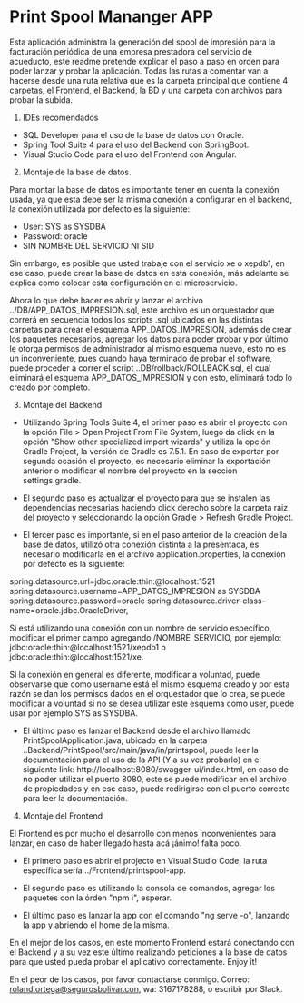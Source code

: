 # Print Spool Mananger APP

Esta aplicación administra la generación del spool de impresión para la facturación periódica de una empresa prestadora del servicio de acueducto, este readme pretende explicar el paso a paso en orden para poder lanzar y probar la aplicación. Todas las rutas a comentar van a hacerse desde una ruta relativa que es la carpeta principal que contiene 4 carpetas, el Frontend, el Backend, la BD y una carpeta con archivos para probar la subida.

1. IDEs recomendados 

- SQL Developer para el uso de la base de datos con Oracle.
- Spring Tool Suite 4 para el uso del Backend con SpringBoot.
- Visual Studio Code para el uso del Frontend con Angular.

2. Montaje de la base de datos.

Para montar la base de datos es importante tener en cuenta la conexión usada, ya que esta debe ser la misma conexión a configurar en el backend, la conexión utilizada por defecto es la siguiente:

- User: SYS as SYSDBA
- Password: oracle
- SIN NOMBRE DEL SERVICIO NI SID

Sin embargo, es posible que usted trabaje con el servicio xe o xepdb1, en ese caso, puede crear la base de datos en esta conexión, más adelante se explica como colocar esta configuración en el microservicio. 

Ahora lo que debe hacer es abrir y lanzar el archivo ../DB/APP_DATOS_IMPRESION.sql, este archivo es un orquestador que correrá en secuencia todos los scripts .sql ubicados en las distintas carpetas para crear el esquema APP_DATOS_IMPRESION, además de crear los paquetes necesarios, agregar los datos para poder probar y por último le otorga permisos de administrador al mismo esquema nuevo, esto no es un inconveniente, pues cuando haya terminado de probar el software, puede proceder a correr el script ..DB/rollback/ROLLBACK.sql, el cual eliminará el esquema APP_DATOS_IMPRESION y con esto, eliminará todo lo creado por completo.

3. Montaje del Backend

- Utilizando Spring Tools Suite 4, el primer paso es abrir el proyecto con la opción File > Open Project From File System, luego da click en la opción "Show other specialized import wizards" y utiliza la opción Gradle Project, la versión de Gradle es 7.5.1. En caso de exportar por segunda ocasión el proyecto, es necesario eliminar la exportación anterior o modificar el nombre del proyecto en la sección settings.gradle.

- El segundo paso es actualizar el proyecto para que se instalen las dependencias necesarias haciendo click derecho sobre la carpeta raiz del proyecto y seleccionando la opción Gradle > Refresh Gradle Project.

- El tercer paso es importante, si en el paso anterior de la creación de la base de datos, utilizó otra conexión distinta a la presentada, es necesario modificarla en el archivo application.properties, la conexión por defecto es la siguiente:

spring.datasource.url=jdbc:oracle:thin:@localhost:1521
spring.datasource.username=APP_DATOS_IMPRESION as SYSDBA
spring.datasource.password=oracle
spring.datasource.driver-class-name=oracle.jdbc.OracleDriver,

Si está utilizando una conexión con un nombre de servicio específico, modificar el primer campo agregando /NOMBRE_SERVICIO, por ejemplo:
jdbc:oracle:thin:@localhost:1521/xepdb1 o jdbc:oracle:thin:@localhost:1521/xe.

Si la conexión en general es diferente, modificar a voluntad, puede observarse que como username está el mismo esquema creado y por esta razón se dan los permisos dados en el orquestador que lo crea, se puede modificar a voluntad si no se desea utilizar este esquema como user, puede usar por ejemplo SYS as SYSDBA.

- El último paso es lanzar el Backend desde el archivo llamado PrintSpoolApplication.java, ubicado en la carpeta ..Backend/PrintSpool/src/main/java/in/printspool, puede leer la documentación para el uso de la API (Y a su vez probarlo) en el siguiente link:
http://localhost:8080/swagger-ui/index.html, en caso de no poder utilizar el puerto 8080, este se puede modificar en el archivo de propiedades y en ese caso, puede redirigirse con el puerto correcto para leer la documentación.

4. Montaje del Frontend

El Frontend es por mucho el desarrollo con menos inconvenientes para lanzar, en caso de haber llegado hasta acá ¡ánimo! falta poco.

- El primero paso es abrir el projecto en Visual Studio Code, la ruta específica sería ../Frontend/printspool-app.

- El segundo paso es utilizando la consola de comandos, agregar los paquetes con la órden "npm i", esperar.

- El último paso es lanzar la app con el comando "ng serve -o", lanzando la app y abriendo el home de la misma.

En el mejor de los casos, en este momento Frontend estará conectando con el Backend y a su vez este último realizando peticiones a la base de datos para que usted pueda probar el aplicativo correctamente. Enjoy it!

En el peor de los casos, por favor contactarse conmigo. Correo: roland.ortega@segurosbolivar.con, wa: 3167178288, o escribir por Slack.